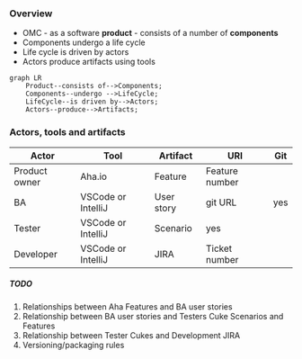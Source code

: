 ### Overview
- OMC -  as a software **product** - consists of a number of **components**
- Components undergo a life cycle
- Life cycle is driven by actors
- Actors produce artifacts using tools

```mermaid
graph LR
    Product--consists of-->Components;
    Components--undergo -->LifeCycle;
    LifeCycle--is driven by-->Actors;
    Actors--produce-->Artifacts;
```
### Actors, tools and artifacts
|Actor|Tool|Artifact|URI|Git
|--|--|--|--|--|
|Product owner| Aha.io |Feature|Feature number
|BA|VSCode or IntelliJ|User story|git URL|yes
|Tester|VSCode or IntelliJ|Scenario|yes
|Developer|VSCode or IntelliJ|JIRA|Ticket number

##### TODO

 1. Relationships between Aha Features and BA user stories
 2. Relationship between BA user stories and Testers Cuke Scenarios and Features
 3. Relationship between Tester Cukes and Development JIRA
 4. Versioning/packaging rules

<!--stackedit_data:
eyJoaXN0b3J5IjpbLTE4MzAyMTM2ODYsLTQzMTIwOTYyNiwtMT
g4NTAzNDY5MiwxNDU0NzA4NzMxLC02NzkxNDYyNzAsMTgzMDM5
MDQ1NSwtNDY2MzUxODQ5XX0=
-->